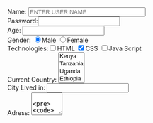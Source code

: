 <html>

<body>
    <form action="http://google.com" method="get">
        Name: <input size="30" maxlength="10" minlength="2" placeholder="ENTER USER NAME" type="text" name="uname"/>  <br/>
        Password:<input type="hhhhbjv" name="uage"/> <br/>
        Age:  <input type="hhhhbj" name="uage"/> <br/>
        Gender: <input type="radio" checked name="gender" value="M"/>Male 
        <input type="radio" name="gender" value="F"/>Female  <br/>
        Technologies:<input type="checkbox" name="tech1" value="html"/>HTML    
                     <input type="checkbox" checked name="tech2" value="css"/>CSS
                     <input type="checkbox" name="tech3" value="js"/>Java Script <br/>
        Current Country:             
                <select name="country" multiple>   
                     <option value="KNY">Kenya</option>
                     <option value="TZ">Tanzania</option>
                     <option value="UG">Uganda</option>
                     <option value="ETH">Ethiopia</option>
                     <option value="SD">Sudan</option>
                     <option value="SML">Somalia</option>
                </select>  <br/>
        City Lived in: <input type="text"/> <br/>
        Adress: <textarea cols="6" rows="3" name="address">

        </textarea>  <br/>
                <input type="button" value="Click Me"/>
                <input type="Submit" value="Submit Form"/>
                <input type="Reset"/>
    
    
    
    </form>

</body>
</html>
